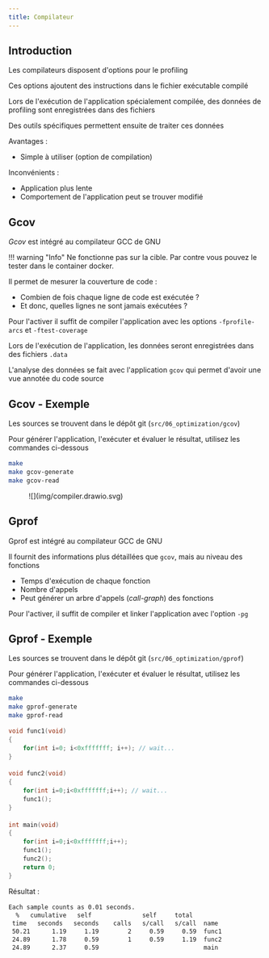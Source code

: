 ```yaml
---
title: Compilateur
---
```


## Introduction

Les compilateurs disposent d'options pour le profiling

Ces options ajoutent des instructions dans le fichier exécutable compilé

Lors de l'exécution de l'application spécialement compilée, des données de
profiling sont enregistrées dans des fichiers

Des outils spécifiques permettent ensuite de traiter ces données

Avantages :

- Simple à utiliser (option de compilation)

Inconvénients :

- Application plus lente
- Comportement de l'application peut se trouver modifié

## Gcov

_Gcov_ est intégré au compilateur GCC de GNU


!!! warning "Info"
    Ne fonctionne pas sur la cible. Par contre vous pouvez le tester dans le container docker.

Il permet de mesurer la couverture de code :

- Combien de fois chaque ligne de code est exécutée ?
- Et donc, quelles lignes ne sont jamais exécutées ?

Pour l'activer il suffit de compiler l'application avec les options
`-fprofile-arcs` et `-ftest-coverage`

Lors de l'exécution de l'application, les données seront enregistrées dans des
fichiers `.data`

L'analyse des données se fait avec l'application `gcov` qui permet d'avoir une
vue annotée du code source


## Gcov - Exemple

Les sources se trouvent dans le dépôt git (`src/06_optimization/gcov`)

Pour générer l'application, l'exécuter et évaluer le résultat, utilisez les
commandes ci-dessous

```bash
make
make gcov-generate
make gcov-read
```

<figure markdown>
![](img/compiler.drawio.svg)
</figure>

## Gprof

Gprof est intégré au compilateur GCC de GNU

Il fournit des informations plus détaillées que `gcov`, mais au niveau des
fonctions

- Temps d'exécution de chaque fonction
- Nombre d'appels
- Peut générer un arbre d'appels (_call-graph_) des fonctions

Pour l'activer, il suffit de compiler et linker l'application avec l'option `-pg`

## Gprof - Exemple

Les sources se trouvent dans le dépôt git (`src/06_optimization/gprof`)

Pour générer l'application, l'exécuter et évaluer le résultat, utilisez les
commandes ci-dessous

```bash
make
make gprof-generate
make gprof-read
```

```c
void func1(void)
{
    for(int i=0; i<0xfffffff; i++); // wait...
}

void func2(void)
{
    for(int i=0;i<0xfffffff;i++); // wait...
    func1();
}

int main(void)
{
    for(int i=0;i<0xfffffff;i++);
    func1();
    func2();
    return 0;
}
```

Résultat :

```text
Each sample counts as 0.01 seconds.
  %   cumulative   self              self     total           
 time   seconds   seconds    calls   s/call   s/call  name    
 50.21      1.19     1.19        2     0.59     0.59  func1
 24.89      1.78     0.59        1     0.59     1.19  func2
 24.89      2.37     0.59                             main
```

